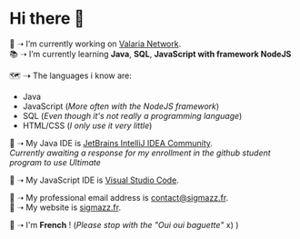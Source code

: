 # Hi there 👋

📡 ➝ I’m currently working on [Valaria Network](https://valaria-mc.net/).  
📚 ➝ I’m currently learning **Java**, **SQL**, **JavaScript with framework NodeJS**  


🗺 ➝ The languages i know are:
* Java
* JavaScript (*More often with the NodeJS framework*)
* SQL (*Even though it's not really a programming language*)
* HTML/CSS (*I only use it very little*)


📕 ➝ My Java IDE is [JetBrains IntelliJ IDEA Community](https://www.jetbrains.com/idea/).  
*Currently awaiting a response for my enrollment in the github student program to use Ultimate*  

📗 ➝ My JavaScript IDE is [Visual Studio Code](https://code.visualstudio.com/).  

📧 ➝ My professional email address is [contact@sigmazz.fr](mailto://contact@sigmazz.fr).  
💎 ➝ My website is [sigmazz.fr](https://sigmazz.fr).  

🧮 ➝ I'm **French** ! (*Please stop with the "Oui oui baguette"* x) )
